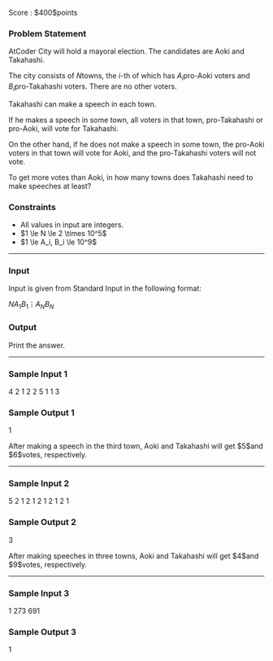 
<div>

<span>

<span>

<p>
Score : $400$points
</p>

<div>

<section>

### **Problem Statement**

<p>
AtCoder City will hold a mayoral election. The candidates are Aoki and Takahashi.

The city consists of $N$towns, the $i$-th of which has $A_i$pro-Aoki voters and $B_i$pro-Takahashi voters. There are no other voters.

Takahashi can make a speech in each town.

If he makes a speech in some town, all voters in that town, pro-Takahashi or pro-Aoki, will vote for Takahashi.

On the other hand, if he does not make a speech in some town, the pro-Aoki voters in that town will vote for Aoki, and the pro-Takahashi voters will not vote.

To get more votes than Aoki, in how many towns does Takahashi need to make speeches at least?
</p>

</section>

</div>

<div>

<section>

### **Constraints**

<ul>

<li>
All values in input are integers.
</li>

<li>
$1 \le N \le 2 \times 10^5$
</li>

<li>
$1 \le A_i, B_i \le 10^9$
</li>

</ul>

</section>

</div>

---

<div>

<div>

<section>

### **Input**

<p>
Input is given from Standard Input in the following format:
</p>

<div>

$N$$A_1$$B_1$$\vdots$$A_N$$B_N$
</div>

</section>

</div>

<div>

<section>

### **Output**

<p>
Print the answer.
</p>

</section>

</div>

</div>

---

<div>

<section>

### **Sample Input 1**

<div>

4
2 1
2 2
5 1
1 3

</div>

</section>

</div>

<div>

<section>

### **Sample Output 1**

<div>

1

</div>

<p>
After making a speech in the third town, Aoki and Takahashi will get $5$and $6$votes, respectively.
</p>

</section>

</div>

---

<div>

<section>

### **Sample Input 2**

<div>

5
2 1
2 1
2 1
2 1
2 1

</div>

</section>

</div>

<div>

<section>

### **Sample Output 2**

<div>

3

</div>

<p>
After making speeches in three towns, Aoki and Takahashi will get $4$and $9$votes, respectively.
</p>

</section>

</div>

---

<div>

<section>

### **Sample Input 3**

<div>

1
273 691

</div>

</section>

</div>

<div>

<section>

### **Sample Output 3**

<div>

1

</div>

</section>

</div>

</span>

</span>

</div>
